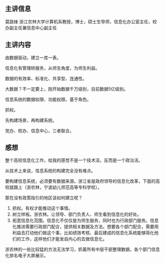 ## 主讲信息

莫路锋 浙江农林大学计算机系教授，博士，硕士生导师，信息化办公室主任，校办副主任兼信息中心副主任

## 主讲内容

由数据驱动，建立一库一表。 [](#root/undefined)

信息化有管理转服务，从师生角度，为师生利益。

数据的有效率、标准化、共享型、连通性。

大数据？不一定要上，刚开始数据千万级别，目前数据5亿级别。

信息系统的数据权限、功能权限，基于角色。

抓权。

先构建场景，再构建系统。

党办、校办、信息中心，三者联合。

## 感想

整个高校信息化工作，给我的感觉不是一个技术活，反而是一个政治活。

从技术上来说，信息系统的构建完全没有难点。

要构建信息系统，必须要有数据来源。浙江省是政府领导的信息化改革，下面的高校就跟上（浙农林，宁波幼儿师范高等专科学校）。

那在没有政策指引的地区该如何建立呢？

1.  抓权。有权才能推动这个事情。
2.  树立样板。浙农林。让领导、部门负责人、师生看到信息化的好处。
3.  拓宽信息化范围。信息化不仅仅是为师生服务，同时也为行政部门服务。信息化推进需要行政部门配合，提供相关数据及方法。想要各个部门配合，需要用利益去打动他们做这个事，比如绩效考核、最后建成的信息化系统能够简化他们的工作，这样他们才能发自内心的去做信息化。

浙农林的一些比较猛的方法无法学习，抓着所有中层干部整理数据，各个部门信息化排名电子大屏展示。